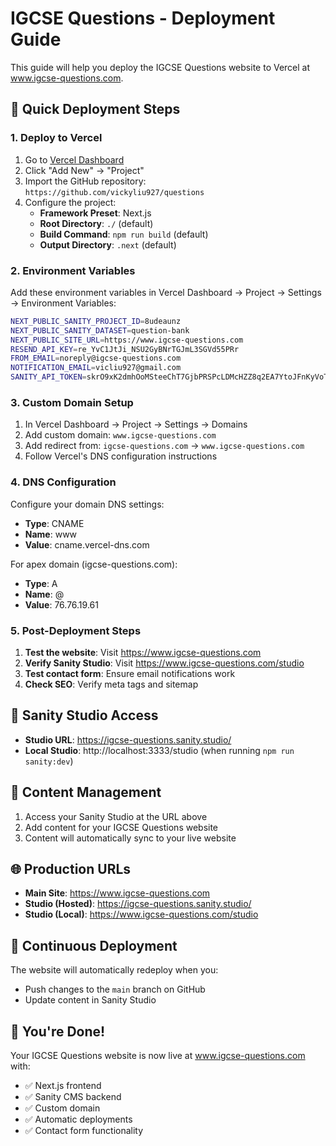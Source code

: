 # IGCSE Questions - Deployment Guide

This guide will help you deploy the IGCSE Questions website to Vercel at www.igcse-questions.com.

## 🚀 Quick Deployment Steps

### 1. Deploy to Vercel

1. Go to [Vercel Dashboard](https://vercel.com/dashboard)
2. Click "Add New" → "Project"
3. Import the GitHub repository: `https://github.com/vickyliu927/questions`
4. Configure the project:
   - **Framework Preset**: Next.js
   - **Root Directory**: `./` (default)
   - **Build Command**: `npm run build` (default)
   - **Output Directory**: `.next` (default)

### 2. Environment Variables

Add these environment variables in Vercel Dashboard → Project → Settings → Environment Variables:

```bash
NEXT_PUBLIC_SANITY_PROJECT_ID=8udeaunz
NEXT_PUBLIC_SANITY_DATASET=question-bank
NEXT_PUBLIC_SITE_URL=https://www.igcse-questions.com
RESEND_API_KEY=re_YvC1JtJi_NSU2GyBNrTGJmL3SGVd55PRr
FROM_EMAIL=noreply@igcse-questions.com
NOTIFICATION_EMAIL=vicliu927@gmail.com
SANITY_API_TOKEN=skrO9xK2dmhOoMSteeChT7GjbPRSPcLDMcHZZ8q2EA7YtoJFnKyVoTinqpsXu5n94t8WXTK7sPSxG7B6nSkkTxCIWFAS
```

### 3. Custom Domain Setup

1. In Vercel Dashboard → Project → Settings → Domains
2. Add custom domain: `www.igcse-questions.com`
3. Add redirect from: `igcse-questions.com` → `www.igcse-questions.com`
4. Follow Vercel's DNS configuration instructions

### 4. DNS Configuration

Configure your domain DNS settings:
- **Type**: CNAME
- **Name**: www
- **Value**: cname.vercel-dns.com

For apex domain (igcse-questions.com):
- **Type**: A
- **Name**: @
- **Value**: 76.76.19.61

### 5. Post-Deployment Steps

1. **Test the website**: Visit https://www.igcse-questions.com
2. **Verify Sanity Studio**: Visit https://www.igcse-questions.com/studio
3. **Test contact form**: Ensure email notifications work
4. **Check SEO**: Verify meta tags and sitemap

## 🔧 Sanity Studio Access

- **Studio URL**: https://igcse-questions.sanity.studio/
- **Local Studio**: http://localhost:3333/studio (when running `npm run sanity:dev`)

## 📝 Content Management

1. Access your Sanity Studio at the URL above
2. Add content for your IGCSE Questions website
3. Content will automatically sync to your live website

## 🌐 Production URLs

- **Main Site**: https://www.igcse-questions.com
- **Studio (Hosted)**: https://igcse-questions.sanity.studio/
- **Studio (Local)**: https://www.igcse-questions.com/studio

## 🔄 Continuous Deployment

The website will automatically redeploy when you:
- Push changes to the `main` branch on GitHub
- Update content in Sanity Studio

## 🎉 You're Done!

Your IGCSE Questions website is now live at www.igcse-questions.com with:
- ✅ Next.js frontend
- ✅ Sanity CMS backend
- ✅ Custom domain
- ✅ Automatic deployments
- ✅ Contact form functionality 